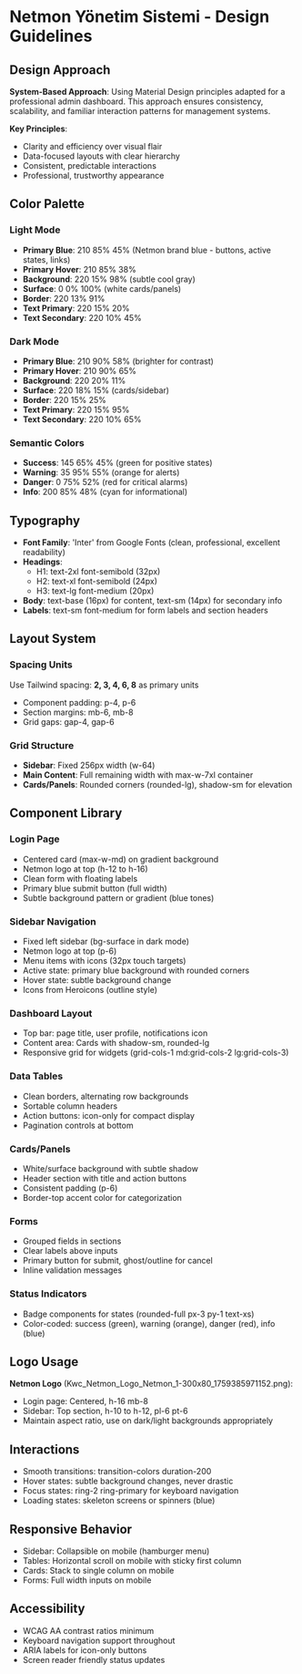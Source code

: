 # Netmon Yönetim Sistemi - Design Guidelines

## Design Approach
**System-Based Approach**: Using Material Design principles adapted for a professional admin dashboard. This approach ensures consistency, scalability, and familiar interaction patterns for management systems.

**Key Principles**:
- Clarity and efficiency over visual flair
- Data-focused layouts with clear hierarchy
- Consistent, predictable interactions
- Professional, trustworthy appearance

## Color Palette

### Light Mode
- **Primary Blue**: 210 85% 45% (Netmon brand blue - buttons, active states, links)
- **Primary Hover**: 210 85% 38%
- **Background**: 220 15% 98% (subtle cool gray)
- **Surface**: 0 0% 100% (white cards/panels)
- **Border**: 220 13% 91%
- **Text Primary**: 220 15% 20%
- **Text Secondary**: 220 10% 45%

### Dark Mode
- **Primary Blue**: 210 90% 58% (brighter for contrast)
- **Primary Hover**: 210 90% 65%
- **Background**: 220 20% 11%
- **Surface**: 220 18% 15% (cards/sidebar)
- **Border**: 220 15% 25%
- **Text Primary**: 220 15% 95%
- **Text Secondary**: 220 10% 65%

### Semantic Colors
- **Success**: 145 65% 45% (green for positive states)
- **Warning**: 35 95% 55% (orange for alerts)
- **Danger**: 0 75% 52% (red for critical alarms)
- **Info**: 200 85% 48% (cyan for informational)

## Typography
- **Font Family**: 'Inter' from Google Fonts (clean, professional, excellent readability)
- **Headings**: 
  - H1: text-2xl font-semibold (32px)
  - H2: text-xl font-semibold (24px)
  - H3: text-lg font-medium (20px)
- **Body**: text-base (16px) for content, text-sm (14px) for secondary info
- **Labels**: text-sm font-medium for form labels and section headers

## Layout System

### Spacing Units
Use Tailwind spacing: **2, 3, 4, 6, 8** as primary units
- Component padding: p-4, p-6
- Section margins: mb-6, mb-8
- Grid gaps: gap-4, gap-6

### Grid Structure
- **Sidebar**: Fixed 256px width (w-64)
- **Main Content**: Full remaining width with max-w-7xl container
- **Cards/Panels**: Rounded corners (rounded-lg), shadow-sm for elevation

## Component Library

### Login Page
- Centered card (max-w-md) on gradient background
- Netmon logo at top (h-12 to h-16)
- Clean form with floating labels
- Primary blue submit button (full width)
- Subtle background pattern or gradient (blue tones)

### Sidebar Navigation
- Fixed left sidebar (bg-surface in dark mode)
- Netmon logo at top (p-6)
- Menu items with icons (32px touch targets)
- Active state: primary blue background with rounded corners
- Hover state: subtle background change
- Icons from Heroicons (outline style)

### Dashboard Layout
- Top bar: page title, user profile, notifications icon
- Content area: Cards with shadow-sm, rounded-lg
- Responsive grid for widgets (grid-cols-1 md:grid-cols-2 lg:grid-cols-3)

### Data Tables
- Clean borders, alternating row backgrounds
- Sortable column headers
- Action buttons: icon-only for compact display
- Pagination controls at bottom

### Cards/Panels
- White/surface background with subtle shadow
- Header section with title and action buttons
- Consistent padding (p-6)
- Border-top accent color for categorization

### Forms
- Grouped fields in sections
- Clear labels above inputs
- Primary button for submit, ghost/outline for cancel
- Inline validation messages

### Status Indicators
- Badge components for states (rounded-full px-3 py-1 text-xs)
- Color-coded: success (green), warning (orange), danger (red), info (blue)

## Logo Usage
**Netmon Logo** (Kwc_Netmon_Logo_Netmon_1-300x80_1759385971152.png):
- Login page: Centered, h-16 mb-8
- Sidebar: Top section, h-10 to h-12, pl-6 pt-6
- Maintain aspect ratio, use on dark/light backgrounds appropriately

## Interactions
- Smooth transitions: transition-colors duration-200
- Hover states: subtle background changes, never drastic
- Focus states: ring-2 ring-primary for keyboard navigation
- Loading states: skeleton screens or spinners (blue)

## Responsive Behavior
- Sidebar: Collapsible on mobile (hamburger menu)
- Tables: Horizontal scroll on mobile with sticky first column
- Cards: Stack to single column on mobile
- Forms: Full width inputs on mobile

## Accessibility
- WCAG AA contrast ratios minimum
- Keyboard navigation support throughout
- ARIA labels for icon-only buttons
- Screen reader friendly status updates
